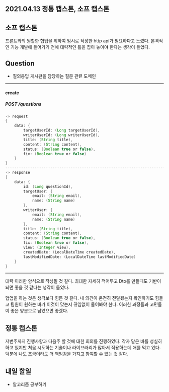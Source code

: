 ## 2021.04.13 정통 캡스톤, 소프 캡스톤

## 소프 캡스톤

프론트와의 원할한 협업을 위하여 임시로 작성한 http api가 필요하다고 느꼈다. 본격적인 기능 개발에 들어가기 전에 대략적인 틀을 잡아 놓아야 한다는 생각이 들었다. 

## Question
 - 질의응답 게시판을 담당하는 질문 관련 도메인
---
#### create
##### POST /questions
```java
-> request
{
    data: {
        targetUserId: (Long targetUserId),
        writerUserId: (Long writerUserId),
        title: (String title),
        content: (String content),
        status: (Boolean true or false),
        fix: (Boolean true or false)
    }
}
------------------------------------------------------------------------------------------------------------------------------
-> response
{
    data: {
        id: (Long questionId),
        targetUser: {
            email: (String email),
            name: (String name)
        },
        writerUser: {
            email: (String email),
            name: (String name)
        },
        title: (String title),
        content: (String content),
        status: (Boolean true or false),
        fix: (Boolean true or false),
        view: (Integer view),
        createdDate: (LocalDateTime createdDate),
        lastModifiedDate: (LocalDateTime lastModifiedDate)
    }
}
```
---
대략 이러한 양식으로 작성될 것 같다. 최대한 자세히 적어두고 Dto를 만들때도 기반이 되면 좋을 것 같다는 생각이 들었다.

협업을 하는 것은 생각보다 힘든 것 같다. 내 의견이 온전히 전달됬는지 확인하기도 힘들고 팀원이 원하는 바가 이것이 맞는지 끊임없이 물어봐야 한다. 이러한 과정들과 고민들이 좋은 양분으로 남았으면 좋겠다.

## 정통 캡스톤

저번주까지 진행사항과 다음주 할 것에 대한 회의를 진행하였다. 각자 맡은 바를 성실히 하고 있지만 처음 시도하는 기술이나 라이브러리가 많아서 적용하는데 애를 먹고 있다. 덕분에 나도 조금이라도 더 책임감을 가지고 참여할 수 있는 것 같다. 

## 내일 할일
 - 알고리즘 공부하기